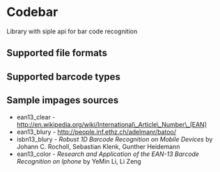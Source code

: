 # Codebar

Library with siple api for bar code recognition

## Supported file formats

## Supported barcode types

## Sample impages sources

 * ean13\_clear - http://en.wikipedia.org/wiki/International\_Article\_Number\_(EAN)
 * ean13\_blury - http://people.inf.ethz.ch/adelmanr/batoo/
 * isbn13\_blury - _Robust 1D Barcode Recognition on Mobile Devices_ by Johann C. Rocholl, Sebastian Klenk, Gunther Heidemann
 * ean13\_color - _Research and Application of the EAN-13 Barcode Recognition on Iphone_ by YeMin Li, Li Zeng
